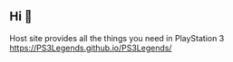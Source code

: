 ## Hi 👋
Host site provides all the things
you need in PlayStation 3
https://PS3Legends.github.io/PS3Legends/
